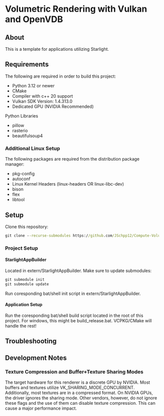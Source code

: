 # Volumetric Rendering with Vulkan and OpenVDB

## About

This is a template for applications utilizing Starlight.

## Requirements

The following are required in order to build this project: 

- Python 3.12 or newer
- CMake
- Compiler with c++ 20 support 
- Vulkan SDK Version: 1.4.313.0
- Dedicated GPU (NVIDIA Recommended)

Python Libraries
- pillow 
- rasterio 
- beautifulsoup4

### Additional Linux Setup

The following packages are required from the distribution package manager: 
- pkg-config
- autoconf
- Linux Kernel Headers (linux-headers OR linux-libc-dev)
- bison
- flex
- libtool

## Setup

Clone this repository:

```cmd
git clone --recurse-submodules https://github.com/JSchpp12/Compute-Volumetrics
```

### Project Setup

#### StarlightAppBuilder

Located in extern/StarlightAppBuilder. Make sure to update submodules:

```cmd
git submodule init
git submodule update
```

Run coresponding bat/shell init script in extern/StarlightAppBuilder.

#### Application Setup

Run the coresponding bat/shell build script located in the root of this project. For windows, this might be build_release.bat. VCPKG/CMake will handle the rest!

## Troubleshooting

## Development Notes

### Texture Compression and Buffer+Texture Sharing Modes

The target hardware for this renderer is a discrete GPU by NVIDIA. Most buffers and textures utilize VK_SHARING_MODE_CONCURRENT. Additionally, most textures are in a compressed format. On NVIDIA GPUs, the driver ignores the sharing mode. Other vendors, however, do not ignore these flags and the use of them can disable texture compression. This can cause a major performance impact.
